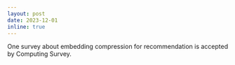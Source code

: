```yaml
---
layout: post
date: 2023-12-01
inline: true
---
```


One survey about embedding compression for recommendation is accepted by Computing Survey.
